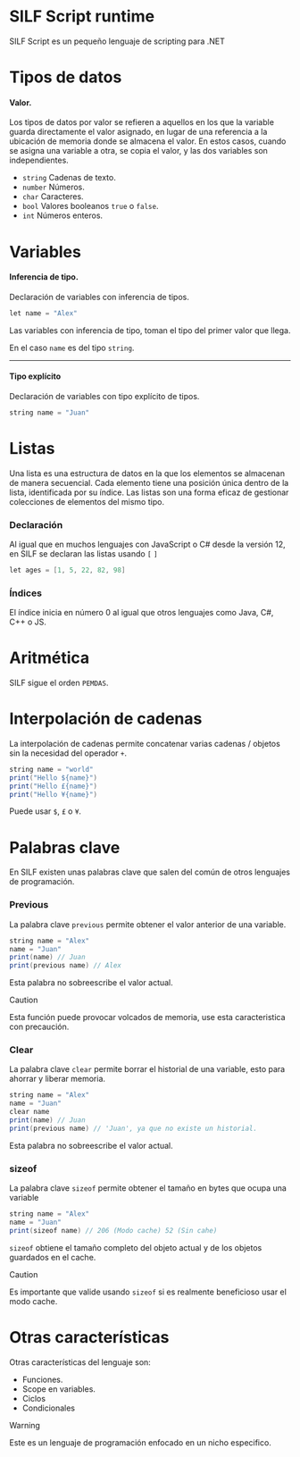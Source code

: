 # SILF Script runtime

SILF Script es un pequeño lenguaje de scripting para .NET


# Tipos de datos

#### Valor.

Los tipos de datos por valor se refieren a aquellos en los que la variable guarda directamente el valor asignado, en lugar de una referencia a la ubicación de memoria donde se almacena el valor. En estos casos, cuando se asigna una variable a otra, se copia el valor, y las dos variables son independientes.

* ```string``` Cadenas de texto.
* ```number``` Números.
* ```char``` Caracteres.
* ```bool``` Valores booleanos ```true``` o ```false```.
* ```int``` Números enteros.




# Variables

#### Inferencia de tipo.
Declaración de variables con inferencia de tipos.
```java
let name = "Alex"
```

Las variables con inferencia de tipo, toman el tipo del primer valor que llega.

En el caso ```name``` es del tipo ```string```.


---
#### Tipo explícito
Declaración de variables con tipo explícito de tipos.
```java
string name = "Juan"
```

# Listas


Una lista es una estructura de datos en la que los elementos se almacenan de manera secuencial. Cada elemento tiene una posición única dentro de la lista, identificada por su índice. Las listas son una forma eficaz de gestionar colecciones de elementos del mismo tipo.

### Declaración

Al igual que en muchos lenguajes con JavaScript o C# desde la versión 12, en SILF se declaran las listas usando ```[``` ```]```

```java
let ages = [1, 5, 22, 82, 98]
```

### Índices

El índice inicia en número 0 al igual que otros lenguajes como Java, C#, C++ o JS.


# Aritmética

SILF sigue el orden ```PEMDAS```.


# Interpolación de cadenas

La interpolación de cadenas permite concatenar varias cadenas / objetos sin la necesidad del operador ```+```.

```java
string name = "world"
print("Hello ${name}")
print("Hello £{name}")
print("Hello ¥{name}")
```

Puede usar ```$```, ```£``` o ```¥```.

# Palabras clave

En SILF existen unas palabras clave que salen del común de otros lenguajes de programación.


### Previous

La palabra clave ```previous``` permite obtener el valor anterior de una variable.

```java
string name = "Alex"
name = "Juan"
print(name) // Juan
print(previous name) // Alex
```

Esta palabra no sobreescribe el valor actual.


> [!CAUTION]
> Esta función puede provocar volcados de memoria, use esta caracteristica con precaución.


### Clear

La palabra clave ```clear``` permite borrar el historial de una variable, esto para ahorrar y liberar memoria.

```java
string name = "Alex"
name = "Juan"
clear name
print(name) // Juan
print(previous name) // 'Juan', ya que no existe un historial.
```

Esta palabra no sobreescribe el valor actual.



### sizeof

La palabra clave ```sizeof``` permite obtener el tamaño en bytes que ocupa una variable

```java
string name = "Alex"
name = "Juan"
print(sizeof name) // 206 (Modo cache) 52 (Sin cahe)
```

```sizeof``` obtiene el tamaño completo del objeto actual y de los objetos guardados en el cache.


> [!CAUTION]
> Es importante que valide usando ```sizeof``` si es realmente beneficioso usar el modo cache.


# Otras características

Otras características del lenguaje son:

- Funciones.
- Scope en variables.
- Ciclos
- Condicionales


> [!WARNING]
> Este es un lenguaje de programación enfocado en un nicho especifico.